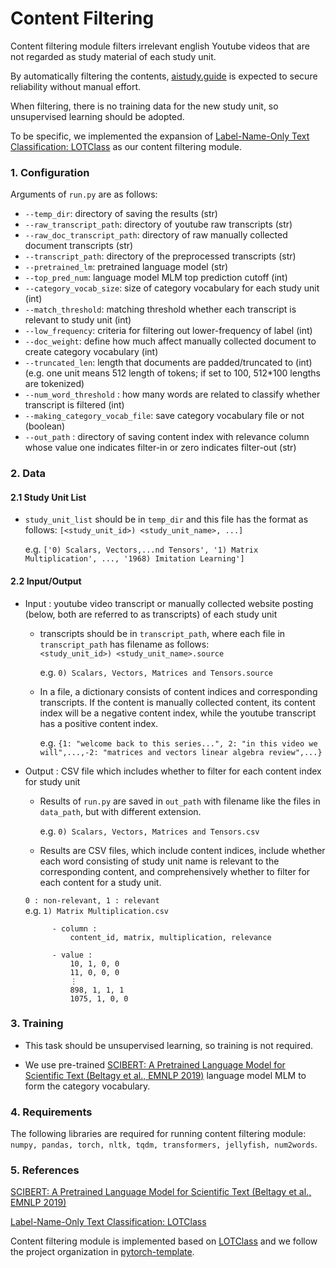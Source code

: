 # Content Filtering

Content filtering module filters irrelevant english Youtube videos that are not regarded as study material of each study unit.

By automatically filtering the contents, [aistudy.guide](aistudy.guide) is expected to secure reliability without manual effort. 

When filtering, there is no training data for the new study unit, so unsupervised learning should be adopted.

To be specific, we implemented the expansion of [Label-Name-Only Text Classification: LOTClass](https://aclanthology.org/2020.emnlp-main.724.pdf) as our content filtering module.

### 1. Configuration

Arguments of `run.py` are as follows:

- `--temp_dir`: directory of saving the results (str)
- `--raw_transcript_path`: directory of youtube raw transcripts (str)
- `--raw_doc_transcript_path`: directory of raw manually collected document transcripts (str)
- `--transcript_path`: directory of the preprocessed transcripts (str)
- `--pretrained_lm`: pretrained language model (str)
- `--top_pred_num`: language model MLM top prediction cutoff (int)
- `--category_vocab_size`: size of category vocabulary for each study unit (int)
- `--match_threshold`: matching threshold whether each transcript is relevant to study unit (int)
- `--low_frequency`: criteria for filtering out lower-frequency of label (int)
- `--doc_weight`: define how much affect manually collected document to create category vocabulary (int)
- `--truncated_len`: length that documents are padded/truncated to (int) (e.g. one unit means 512 length of tokens; if set to 100, 512*100 lengths are tokenized)
- `--num_word_threshold` : how many words are related to classify whether transcript is filtered (int)
- `--making_category_vocab_file`: save category vocabulary file or not (boolean)
- `--out_path` : directory of saving content index with relevance column whose value one indicates filter-in or zero indicates filter-out (str)

### 2. Data

#### 2.1 Study Unit List

- `study_unit_list` should be in `temp_dir` and this file has the format as follows:
`[<study_unit_id>) <study_unit_name>, ...]`

    e.g. `['0) Scalars, Vectors,...nd Tensors', '1) Matrix Multiplication', ..., '1968) Imitation Learning']`

#### 2.2 Input/Output

- Input : youtube video transcript or manually collected website posting (below, both are referred to as transcripts) of each study unit  

    - transcripts should be in `transcript_path`, where each file in `transcript_path` has filename as follows:  
        `<study_unit_id>) <study_unit_name>.source`
        
        e.g. `0) Scalars, Vectors, Matrices and Tensors.source`

    - In a file, a dictionary consists of content indices and corresponding transcripts. If the content is manually collected content, its content index will be a negative content index, while the youtube transcript has a positive content index.
        
        e.g. `{1: "welcome back to this series...", 2: "in this video we will",...,-2: "matrices and vectors linear algebra review",...}`


- Output : CSV file which includes whether to filter for each content index for study unit

    - Results of `run.py` are saved in `out_path` with filename like the files in `data_path`, but with different extension.
        
        e.g. `0) Scalars, Vectors, Matrices and Tensors.csv`

    - Results are CSV files, which include content indices, include whether each word consisting of study unit name is relevant to the corresponding content, and comprehensively whether to filter for each content for a study unit.

    `0 : non-relevant, 1 : relevant`  
        e.g. `1) Matrix Multiplication.csv`  

            - column :  
                content_id, matrix, multiplication, relevance  

            - value :  
                10, 1, 0, 0  
                11, 0, 0, 0  
                ⋮  
                898, 1, 1, 1  
                1075, 1, 0, 0   

### 3. Training

- This task should be unsupervised learning, so training is not required.

- We use pre-trained [SCIBERT: A Pretrained Language Model for Scientific Text (Beltagy et al., EMNLP 2019)](https://aclanthology.org/D19-1371.pdf) language model MLM to form the category vocabulary.  

### 4. Requirements

The following libraries are required for running content filtering module: `numpy, pandas, torch, nltk, tqdm, transformers, jellyfish, num2words`.

### 5. References

[SCIBERT: A Pretrained Language Model for Scientific Text (Beltagy et al., EMNLP 2019)](https://aclanthology.org/D19-1371.pdf)

[Label-Name-Only Text Classification: LOTClass](https://aclanthology.org/2020.emnlp-main.724.pdf)

Content filtering module is implemented based on [LOTClass](https://github.com/yumeng5/LOTClass) and we follow the project organization in [pytorch-template](https://github.com/victoresque/pytorch-template).
